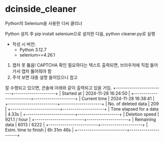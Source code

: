 # dcinside_cleaner
Python의 Selenium을 사용한 디씨 클리너

Python 설치 후 pip install selenium으로 설치한 다음, python cleaner.py로 실행
- 작성 시 버전:
  - Python 3.12.7
  - selenium==4.26.1

1. 캡차 못 뚫음! CAPTCHA 확인 필요하다는 텍스트 출력되면, 브라우저에 직접 들어가서 캡차 뚫어줘야 함
2. 주석 보면 대충 설명 들어있으니 참고

잘 수행되고 있으면, 콘솔에 아래와 같이 출력되고 있을 거임.
+-------------------------+---------------------+
| Started at              | 2024-11-28 16:24:50 |
+-------------------------+---------------------+
| Current time            | 2024-11-28 16:38:41 |
+-------------------------+---------------------+
| No. of deleted data     | 209                 |
+-------------------------+---------------------+
| Time elapsed for a data | 4.33s               |
+-------------------------+---------------------+
| Deletion speed          | 921.1    / hour     |
+-------------------------+---------------------+
| Remaining data          | 6013     / 6222     |
+-------------------------+---------------------+
| Estm. time to finish    | 6h 31m 46s          |
+-------------------------+---------------------+
